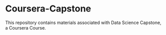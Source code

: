 # Coursera-Capstone
This repository contains materials associated with Data Science Capstone, a Coursera Course. 
